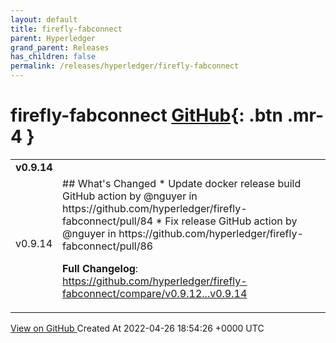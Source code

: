 ```yaml
---
layout: default
title: firefly-fabconnect
parent: Hyperledger
grand_parent: Releases
has_children: false
permalink: /releases/hyperledger/firefly-fabconnect
---
```


# firefly-fabconnect <span class="fs-3 right-align">[GitHub](https://github.com/hyperledger/firefly-fabconnect){: .btn .mr-4 }</span>


<div>
    <table>
        <tr>
            <td colspan="2">
                <b>
                    v0.9.14
                </b>
            </td>
        </tr>
        <tr>
            <td>
                <span class="chip">
                    v0.9.14
                </span>
            </td>
            <td>
                ## What's Changed
* Update docker release build GitHub action by @nguyer in https://github.com/hyperledger/firefly-fabconnect/pull/84
* Fix release GitHub action by @nguyer in https://github.com/hyperledger/firefly-fabconnect/pull/86


**Full Changelog**: https://github.com/hyperledger/firefly-fabconnect/compare/v0.9.12...v0.9.14
            </td>
        </tr>
    </table>
    <a href="https://github.com/hyperledger/firefly-fabconnect/releases/tag/v0.9.14" class=".btn">
        View on GitHub
    </a>
    <span class="right-align">
        Created At 2022-04-26 18:54:26 +0000 UTC
    </span>
</div>


